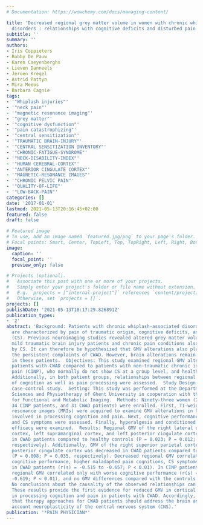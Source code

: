 ```yaml
---
# Documentation: https://wowchemy.com/docs/managing-content/

title: 'Decreased regional grey matter volume in women with chronic whiplash-associated
  disorders : relationships with cognitive deficits and disturbed pain processing'
subtitle: ''
summary: ''
authors:
- Iris Coppieters
- Robby De Pauw
- Karen Caeyenberghs
- Lieven Danneels
- Jeroen Kregel
- Astrid Pattyn
- Mira Meeus
- Barbara Cagnie
tags:
- '"Whiplash injuries"'
- '"neck pain"'
- '"magnetic resonance imaging"'
- '"grey matter"'
- '"cognitive dysfunction"'
- '"pain catastrophizing"'
- '"central sensitization"'
- '"TRAUMATIC BRAIN-INJURY"'
- '"CENTRAL SENSITIZATION INVENTORY"'
- '"CHRONIC-FATIGUE-SYNDROME"'
- '"NECK-DISABILITY-INDEX"'
- '"HUMAN CEREBRAL-CORTEX"'
- '"ANTERIOR CINGULATE CORTEX"'
- '"MAGNETIC-RESONANCE IMAGES"'
- '"CHRONIC PELVIC PAIN"'
- '"QUALITY-OF-LIFE"'
- '"LOW-BACK-PAIN"'
categories: []
date: '2017-01-01'
lastmod: 2021-05-13T20:16:45+02:00
featured: false
draft: false

# Featured image
# To use, add an image named `featured.jpg/png` to your page's folder.
# Focal points: Smart, Center, TopLeft, Top, TopRight, Left, Right, BottomLeft, Bottom, BottomRight.
image:
  caption: ''
  focal_point: ''
  preview_only: false

# Projects (optional).
#   Associate this post with one or more of your projects.
#   Simply enter your project's folder or file name without extension.
#   E.g. `projects = ["internal-project"]` references `content/project/deep-learning/index.md`.
#   Otherwise, set `projects = []`.
projects: []
publishDate: '2021-05-13T18:17:29.826891Z'
publication_types:
- '2'
abstract: 'Background: Patients with chronic whiplash-associated disorders (CWAD)
  are characterized by pain of traumatic origin, cognitive deficits, and central sensitization
  (CS). Previous neuroimaging studies revealed altered grey matter volume (GMV) in
  mild traumatic brain injury patients and chronic pain conditions also characterized
  by CS. It can therefore be hypothesized that GMV alterations also play a role in
  the persistent complaints of CWAD. However, brain alterations remain poorly investigated
  in these patients.  Objectives: This study examined regional GMV alterations in
  patients with CWAD compared to patients with non-traumatic chronic idiopathic neck
  pain (CINP), who normally do not show CS at a group level, and healthy controls.
  Additionally, in both patient groups, relationships between regional GMV and measures
  of cognition as well as pain processing were assessed.  Study Design: A cross-sectional
  case-control study.  Setting: This study was performed at the Department of Rehabilitation
  Sciences and Physiotherapy of Ghent University in cooperation with the Ghent Institute
  for Functional and Metabolic Imaging.  Methods: Ninety-three women (28 healthy controls,
  34 CINP patients, and 31 CWAD patients) were enrolled. First, T1-weighted magnetic
  resonance images (MRIs) were acquired to examine GMV alterations in the brain regions
  involved in processing cognition and pain. Next, cognitive performance, pain cognitions,
  and CS symptoms were assessed. Finally, hyperalgesia and conditioned pain modulation
  efficacy were examined.  Results: Regional GMV of the right lateral orbitofrontal
  cortex, left supramarginal cortex, and left posterior cingulate cortex was decreased
  in CWAD patients compared to healthy controls (P = 0.023; P = 0.012; P = 0.047,
  respectively). Additionally, GMV of the right superior parietal cortex and left
  posterior cingulate cortex was decreased in CWAD patients compared to CINP patients
  (P = 0.008; P = 0.035, respectively). Decreased regional GMV correlated with worse
  cognitive performance, higher maladapted pain cognitions, CS symptoms, and hyperalgesia
  in CWAD patients (r(s) = -0.515 to -0.657; P < 0.01). In CINP patients, decreased
  regional GMV correlated only with worse cognitive performance (r(s) = -0.499 to
  -0.619; P < 0.01), and no GMV differences compared with the controls could be revealed.  Limitations:
  No conclusions about the causality of the observed relationships can be drawn.  Conclusions:
  These results provide the first evidence for reduced GMV in cortical regions involved
  in processing cognition and pain in patients with CWAD. Accordingly, it is recommended
  that therapy approaches for CWAD patients should address the brain and take into
  account neuroplasticity of the central nervous system (CNS).'
publication: '*PAIN PHYSICIAN*'
---
```

